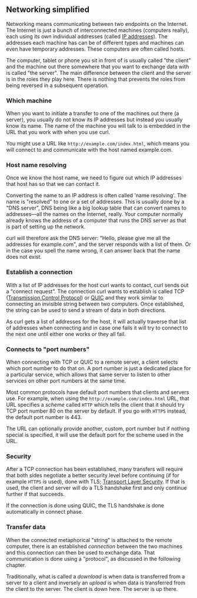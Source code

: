 ## Networking simplified

Networking means communicating between two endpoints on the Internet. The
Internet is just a bunch of interconnected machines (computers really), each
using its own individual addresses (called [IP
addresses](https://en.wikipedia.org/wiki/IP_address)). The addresses each
machine has can be of different types and machines can even have temporary
addresses. These computers are often called hosts.

The computer, tablet or phone you sit in front of is usually called "the
client" and the machine out there somewhere that you want to exchange data
with is called "the server". The main difference between the client and the
server is in the roles they play here. There is nothing that prevents the roles
from being reversed in a subsequent operation.

### Which machine

When you want to initiate a transfer to one of the machines out there (a
server), you usually do not know its IP addresses but instead you usually
know its name. The name of the machine you will talk to is embedded in the URL
that you work with when you use curl.

You might use a URL like `http://example.com/index.html`, which means you will
connect to and communicate with the host named example.com.

### Host name resolving

Once we know the host name, we need to figure out which IP addresses that host
has so that we can contact it.

Converting the name to an IP address is often called 'name resolving'. The name
is "resolved" to one or a set of addresses. This is usually done by a "DNS
server", DNS being like a big lookup table that can convert names to
addresses—all the names on the Internet, really. Your computer normally
already knows the address of a computer that runs the DNS server as that is
part of setting up the network.

curl will therefore ask the DNS server: "Hello, please give me all the
addresses for example.com", and the server responds with a list of them. Or in
the case you spell the name wrong, it can answer back that the name does not
exist.

### Establish a connection

With a list of IP addresses for the host curl wants to contact, curl sends out
a "connect request". The connection curl wants to establish is called TCP
([Transmission Control
Protocol](https://en.wikipedia.org/wiki/Transmission_Control_Protocol)) or
[QUIC](https://en.wikipedia.org/wiki/QUIC) and they work similar to connecting
an invisible string between two computers. Once established, the string can be
used to send a stream of data in both directions.

As curl gets a list of addresses for the host, it will actually traverse that
list of addresses when connecting and in case one fails it will try to connect
to the next one until either one works or they all fail.

### Connects to "port numbers"

When connecting with TCP or QUIC to a remote server, a client selects which
port number to do that on. A port number is just a dedicated place for a
particular service, which allows that same server to listen to other services
on other port numbers at the same time.

Most common protocols have default port numbers that clients and servers
use. For example, when using the `http://example.com/index.html` URL, that URL
specifies a *scheme* called `HTTP` which tells the client that it should try
TCP port number 80 on the server by default. If you go with `HTTPS` instead,
the default port number is 443.

The URL can optionally provide another, custom, port number but if nothing
special is specified, it will use the default port for the scheme used in the
URL.

### Security

After a TCP connection has been established, many transfers will require that
both sides negotiate a better security level before continuing (if for example
`HTTPS` is used), done with TLS; [Transport Layer
Security](https://en.wikipedia.org/wiki/Transport_Layer_Security). If that is
used, the client and server will do a TLS handshake first and only continue
further if that succeeds.

If the connection is done using QUIC, the TLS handshake is done automatically
in connect phase.

### Transfer data

When the connected metaphorical "string" is attached to the remote computer,
there is an established *connection* between the two machines and this
connection can then be used to exchange data. That communication is done using
a "protocol", as discussed in the following chapter.

Traditionally, what is called a *download* is when data is transferred from a
server to a client and inversely an *upload* is when data is transferred from
the client to the server. The client is down here. The server is up there.
